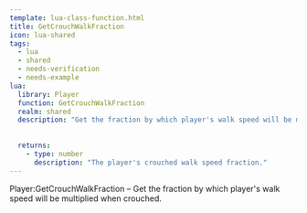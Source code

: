 ```yaml
---
template: lua-class-function.html
title: GetCrouchWalkFraction
icon: lua-shared
tags:
  - lua
  - shared
  - needs-verification
  - needs-example
lua:
  library: Player
  function: GetCrouchWalkFraction
  realm: shared
  description: "Get the fraction by which player's walk speed will be multiplied when crouched."
  
  
  returns:
    - type: number
      description: "The player's crouched walk speed fraction."
---
```


<div class="lua__search__keywords">
Player:GetCrouchWalkFraction &#x2013; Get the fraction by which player's walk speed will be multiplied when crouched.
</div>
